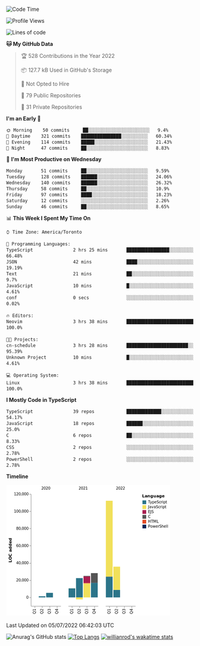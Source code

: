 <!--START_SECTION:waka-->
![Code Time](http://img.shields.io/badge/Code%20Time-241%20hrs%2056%20mins-blue)

![Profile Views](http://img.shields.io/badge/Profile%20Views-2-blue)

![Lines of code](https://img.shields.io/badge/From%20Hello%20World%20I%27ve%20Written-238%20Thousand%20lines%20of%20code-blue)

**🐱 My GitHub Data** 

> 🏆 528 Contributions in the Year 2022
 > 
> 📦 127.7 kB Used in GitHub's Storage 
 > 
> 🚫 Not Opted to Hire
 > 
> 📜 79 Public Repositories 
 > 
> 🔑 31 Private Repositories  
 > 
**I'm an Early 🐤** 

```text
🌞 Morning    50 commits     ██░░░░░░░░░░░░░░░░░░░░░░░   9.4% 
🌆 Daytime    321 commits    ███████████████░░░░░░░░░░   60.34% 
🌃 Evening    114 commits    █████░░░░░░░░░░░░░░░░░░░░   21.43% 
🌙 Night      47 commits     ██░░░░░░░░░░░░░░░░░░░░░░░   8.83%

```
📅 **I'm Most Productive on Wednesday** 

```text
Monday       51 commits     ██░░░░░░░░░░░░░░░░░░░░░░░   9.59% 
Tuesday      128 commits    ██████░░░░░░░░░░░░░░░░░░░   24.06% 
Wednesday    140 commits    ██████░░░░░░░░░░░░░░░░░░░   26.32% 
Thursday     58 commits     ██░░░░░░░░░░░░░░░░░░░░░░░   10.9% 
Friday       97 commits     ████░░░░░░░░░░░░░░░░░░░░░   18.23% 
Saturday     12 commits     ░░░░░░░░░░░░░░░░░░░░░░░░░   2.26% 
Sunday       46 commits     ██░░░░░░░░░░░░░░░░░░░░░░░   8.65%

```


📊 **This Week I Spent My Time On** 

```text
⌚︎ Time Zone: America/Toronto

💬 Programming Languages: 
TypeScript               2 hrs 25 mins       ████████████████░░░░░░░░░   66.48% 
JSON                     42 mins             ████░░░░░░░░░░░░░░░░░░░░░   19.19% 
Text                     21 mins             ██░░░░░░░░░░░░░░░░░░░░░░░   9.7% 
JavaScript               10 mins             █░░░░░░░░░░░░░░░░░░░░░░░░   4.61% 
conf                     0 secs              ░░░░░░░░░░░░░░░░░░░░░░░░░   0.02%

🔥 Editors: 
Neovim                   3 hrs 38 mins       █████████████████████████   100.0%

🐱‍💻 Projects: 
cn-schedule              3 hrs 28 mins       ███████████████████████░░   95.39% 
Unknown Project          10 mins             █░░░░░░░░░░░░░░░░░░░░░░░░   4.61%

💻 Operating System: 
Linux                    3 hrs 38 mins       █████████████████████████   100.0%

```

**I Mostly Code in TypeScript** 

```text
TypeScript               39 repos            █████████████░░░░░░░░░░░░   54.17% 
JavaScript               18 repos            ██████░░░░░░░░░░░░░░░░░░░   25.0% 
C                        6 repos             ██░░░░░░░░░░░░░░░░░░░░░░░   8.33% 
CSS                      2 repos             ░░░░░░░░░░░░░░░░░░░░░░░░░   2.78% 
PowerShell               2 repos             ░░░░░░░░░░░░░░░░░░░░░░░░░   2.78%

```


**Timeline**

![Chart not found](https://raw.githubusercontent.com/wise-introvert/wise-introvert/master/charts/bar_graph.png) 


 Last Updated on 05/07/2022 06:42:03 UTC
<!--END_SECTION:waka-->

![Anurag's GitHub stats](https://github-readme-stats.vercel.app/api?username=wise-introvert&count_private=true&show_icons=true)
[![Top Langs](https://github-readme-stats.vercel.app/api/top-langs/?username=wise-introvert&langs_count=10)](https://github.com/anuraghazra/github-readme-stats)
[![willianrod's wakatime stats](https://github-readme-stats.vercel.app/api/wakatime?username=wiseintrovert)](https://github.com/anuraghazra/github-readme-stats)
